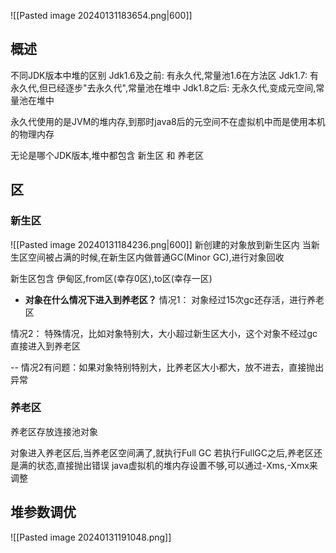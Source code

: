  ![[Pasted image 20240131183654.png|600]]
## 概述
不同JDK版本中堆的区别
Jdk1.6及之前: 有永久代,常量池1.6在方法区
Jdk1.7: 有永久代,但已经逐步"去永久代",常量池在堆中
Jdk1.8之后: 无永久代,变成元空间,常量池在堆中

永久代使用的是JVM的堆内存,到那时java8后的元空间不在虚拟机中而是使用本机的物理内存

无论是哪个JDK版本,堆中都包含 新生区 和 养老区

## 区
### 新生区
![[Pasted image 20240131184236.png|600]]
新创建的对象放到新生区内
当新生区空间被占满的时候,在新生区内做普通GC(Minor GC),进行对象回收

新生区包含 伊甸区,from区(幸存0区),to区(幸存一区)

- **对象在什么情况下进入到养老区？**
情况1： 对象经过15次gc还存活，进行养老区

情况2： 特殊情况，比如对象特别大，大小超过新生区大小，这个对象不经过gc直接进入到养老区

-- 情况2有问题：如果对象特别特别大，比养老区大小都大，放不进去，直接抛出异常

### 养老区
养老区存放连接池对象

对象进入养老区后,当养老区空间满了,就执行Full GC
若执行FullGC之后,养老区还是满的状态,直接抛出错误
java虚拟机的堆内存设置不够,可以通过-Xms,-Xmx来调整

## 堆参数调优
![[Pasted image 20240131191048.png]]